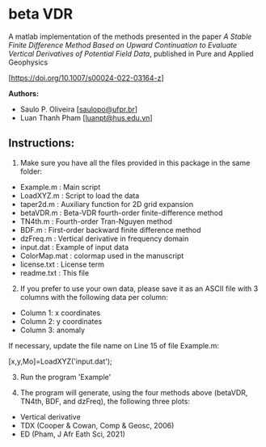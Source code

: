 # beta VDR
A matlab implementation of the methods presented in the paper *A Stable Finite Difference Method Based on Upward Continuation to Evaluate Vertical Derivatives of Potential Field Data*, published in Pure and Applied Geophysics

[https://doi.org/10.1007/s00024-022-03164-z]

**Authors:**  
* Saulo P. Oliveira [saulopo@ufpr.br]
* Luan Thanh Pham  [luanpt@hus.edu.vn]
         
## Instructions:

1. Make sure you have all the files provided in this package in the same folder:

* Example.m    : Main script  
* LoadXYZ.m    : Script to load the data
* taper2d.m    : Auxiliary function for 2D grid expansion   
* betaVDR.m    : Beta-VDR fourth-order finite-difference method 
* TN4th.m      : Fourth-order Tran-Nguyen method
* BDF.m        : First-order backward finite difference method
* dzFreq.m     : Vertical derivative in frequency domain
* input.dat    : Example of input data
* ColorMap.mat : colormap used in the manuscript
* license.txt  : License term
* readme.txt   : This file

2. If you prefer to use your own data, please save it as an ASCII file with 3 columns with the following data per column:

* Column 1: x coordinates 
* Column 2: y coordinates 
* Column 3: anomaly

If necessary, update the file name on Line 15 of file Example.m:

[x,y,Mo]=LoadXYZ('input.dat');

3. Run the program 'Example'

4. The program will generate, using the four methods above (betaVDR, TN4th, BDF, and dzFreq), the following three plots:

* Vertical derivative
* TDX (Cooper & Cowan, Comp & Geosc, 2006)
* ED (Pham, J Afr Eath Sci, 2021)
